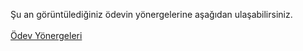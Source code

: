 Şu an görüntülediğiniz ödevin yönergelerine aşağıdan ulaşabilirsiniz.
<br /><br />
    [Ödev Yönergeleri](https://academy.patika.dev/tr/courses/html/odev1) 
